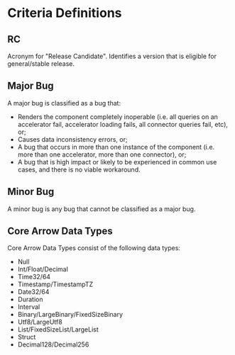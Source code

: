 # Criteria Definitions

## RC

Acronym for "Release Candidate". Identifies a version that is eligible for general/stable release.

## Major Bug

A major bug is classified as a bug that:

- Renders the component completely inoperable (i.e. all queries on an accelerator fail, accelerator loading fails, all connector queries fail, etc), or;
- Causes data inconsistency errors, or;
- A bug that occurs in more than one instance of the component (i.e. more than one accelerator, more than one connector), or;
- A bug that is high impact or likely to be experienced in common use cases, and there is no viable workaround.

## Minor Bug

A minor bug is any bug that cannot be classified as a major bug.

## Core Arrow Data Types

Core Arrow Data Types consist of the following data types:

- Null
- Int/Float/Decimal
- Time32/64
- Timestamp/TimestampTZ
- Date32/64
- Duration
- Interval
- Binary/LargeBinary/FixedSizeBinary
- Utf8/LargeUtf8
- List/FixedSizeList/LargeList
- Struct
- Decimal128/Decimal256
